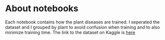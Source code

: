 # About notebooks
Each notebook contains how the plant diseases are trained. I seperated the dataset and I grouped by plant to avoid confusion when training and to also minimize training time. The link to the dataset on Kaggle is [here](https://www.kaggle.com/vipoooool/new-plant-diseases-dataset)

